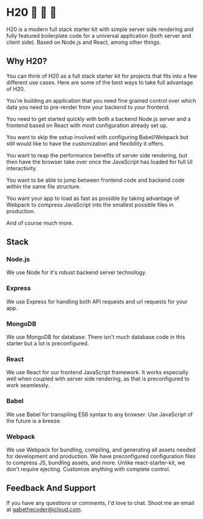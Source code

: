 
# H20 🌊 🐢 🚀

H20 is a modern full stack starter kit with simple server side rendering and fully featured boilerplate code for a universal application (both server and client side). Based on Node.js and React, among other things.

## Why H20?

You can think of H20 as a full stack starter kit for projects that fits into a few different use cases. Here are some of the best ways to take full advantage of H20.

You're building an application that you need fine grained control over which data you need to pre-render from your backend to your frontend.

You need to get started quickly with both a backend Node.js server and a frontend based on React with most configuration already set up.

You want to skip the setup involved with configuring Babel/Webpack but still would like to have the customization and flexibility it offers.

You want to reap the performance benefits of server side rendering, but then have the browser take over once the JavaScript has loaded for full UI interactivity.

You want to be able to jump between frontend code and backend code within the same file structure.

You want your app to load as fast as possible by taking advantage of Webpack to compress JavaScript into the smallest possible files in production.

And of course much more.

## Stack

### Node.js
We use Node for it's robust backend server technology.

### Express
We use Express for handling both API requests and url requests for your app.

### MongoDB
We use MongoDB for database. There isn't much database code in this starter but a lot is preconfigured.

### React
We use React for our frontend JavaScript framework. It works especially well when coupled with server side rendering, as that is preconfigured to work seamlessly.

### Babel
We use Babel for transpiling ES6 syntax to any browser. Use JavaScript of the future is a breeze.

### Webpack
We use Webpack for bundling, compiling, and generating all assets needed for development and production. We have preconfigured configuration files to compress JS, bundling assets, and more. Unlike react-starter-kit, we don't require ejecting. Customize anything with complete control.

## Feedback And Support

If you have any questions or comments, I'd love to chat. Shoot me an email at gabethecoder@icloud.com.




